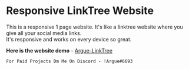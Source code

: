#  Responsive LinkTree Website

This is a responsive 1 page website. It's like a linktree website where you give all your social media links.   
It's responsive and works on every device so great.

**Here is the website demo** - [Argue-LinkTree](https://wonderful-belekoy-92782b.netlify.app/)  

`For Paid Projects Dm Me On Discord - !Argue#6693`




